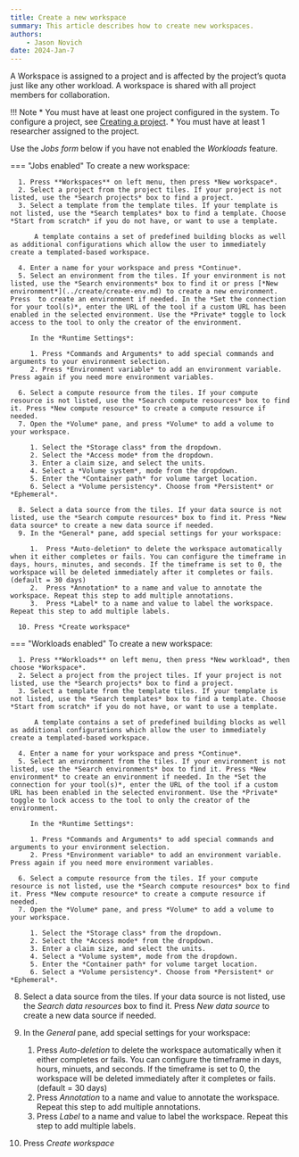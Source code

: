 ```yaml
---
title: Create a new workspace
summary: This article describes how to create new workspaces.
authors:
    - Jason Novich
date: 2024-Jan-7
---
```


A Workspace is assigned to a project and is affected by the project’s quota just like any other workload. A workspace is shared with all project members for collaboration.

!!! Note
      * You must have at least one project configured in the system. To configure a project, see [Creating a project](../../../../admin/aiinitiatives/org/projects.md#adding-a-new-project).
      * You must have at least 1 researcher assigned to the project.

Use the *Jobs form* below if you have not enabled the *Workloads* feature.

=== "Jobs enabled"
    To create a new workspace:

      1. Press **Workspaces** on left menu, then press *New workspace*.
      2. Select a project from the project tiles. If your project is not listed, use the *Search projects* box to find a project.
      3. Select a template from the template tiles. If your template is not listed, use the *Search templates* box to find a template. Choose *Start from scratch* if you do not have, or want to use a template.

          A template contains a set of predefined building blocks as well as additional configurations which allow the user to immediately create a templated-based workspace.

      4. Enter a name for your workspace and press *Continue*.
      5. Select an environment from the tiles. If your environment is not listed, use the *Search environments* box to find it or press [*New environment*](../create/create-env.md) to create a new environment. Press  to create an environment if needed. In the *Set the connection for your tool(s)*, enter the URL of the tool if a custom URL has been enabled in the selected environment. Use the *Private* toggle to lock access to the tool to only the creator of the environment.
 
         In the *Runtime Settings*:

         1. Press *Commands and Arguments* to add special commands and arguments to your environment selection.
         2. Press *Environment variable* to add an environment variable. Press again if you need more environment variables.

      6. Select a compute resource from the tiles. If your compute resource is not listed, use the *Search compute resources* box to find it. Press *New compute resource* to create a compute resource if needed.
      7. Open the *Volume* pane, and press *Volume* to add a volume to your workspace.

         1. Select the *Storage class* from the dropdown.
         2. Select the *Access mode* from the dropdown.
         3. Enter a claim size, and select the units.
         4. Select a *Volume system*, mode from the dropdown.
         5. Enter the *Container path* for volume target location.
         6. Select a *Volume persistency*. Choose from *Persistent* or *Ephemeral*.

      8. Select a data source from the tiles. If your data source is not listed, use the *Search compute resources* box to find it. Press *New data source* to create a new data source if needed.
      9. In the *General* pane, add special settings for your workspace:
    
         1.  Press *Auto-deletion* to delete the workspace automatically when it either completes or fails. You can configure the timeframe in days, hours, minutes, and seconds. If the timeframe is set to 0, the workspace will be deleted immediately after it completes or fails. (default = 30 days)
         2.  Press *Annotation* to a name and value to annotate the workspace. Repeat this step to add multiple annotations.
         3.  Press *Label* to a name and value to label the workspace. Repeat this step to add multiple labels.
    
      10. Press *Create workspace*

=== "Workloads enabled"
    To create a new workspace:

      1. Press **Workloads** on left menu, then press *New workload*, then choose *Workspace*.
      2. Select a project from the project tiles. If your project is not listed, use the *Search projects* box to find a project.
      3. Select a template from the template tiles. If your template is not listed, use the *Search templates* box to find a template. Choose *Start from scratch* if you do not have, or want to use a template.

          A template contains a set of predefined building blocks as well as additional configurations which allow the user to immediately create a templated-based workspace.

      4. Enter a name for your workspace and press *Continue*.
      5. Select an environment from the tiles. If your environment is not listed, use the *Search environments* box to find it. Press *New environment* to create an environment if needed. In the *Set the connection for your tool(s)*, enter the URL of the tool if a custom URL has been enabled in the selected environment. Use the *Private* toggle to lock access to the tool to only the creator of the environment.
 
         In the *Runtime Settings*:

         1. Press *Commands and Arguments* to add special commands and arguments to your environment selection.
         2. Press *Environment variable* to add an environment variable. Press again if you need more environment variables.

      6. Select a compute resource from the tiles. If your compute resource is not listed, use the *Search compute resources* box to find it. Press *New compute resource* to create a compute resource if needed.
      7. Open the *Volume* pane, and press *Volume* to add a volume to your workspace.

         1. Select the *Storage class* from the dropdown.
         2. Select the *Access mode* from the dropdown.
         3. Enter a claim size, and select the units.
         4. Select a *Volume system*, mode from the dropdown.
         5. Enter the *Container path* for volume target location.
         6. Select a *Volume persistency*. Choose from *Persistent* or *Ephemeral*.

8. Select a data source from the tiles. If your data source is not listed, use the *Search data resources* box to find it. Press *New data source* to create a new data source if needed.
9. In the *General* pane, add special settings for your workspace:

      1. Press *Auto-deletion* to delete the workspace automatically when it either completes or fails. You can configure the timeframe in days, hours, minuets, and seconds. If the timeframe is set to 0, the workspace will be deleted immediately after it completes or fails. (default = 30 days)
      2. Press *Annotation* to a name and value to annotate the workspace. Repeat this step to add multiple annotations.
      3. Press *Label* to a name and value to label the workspace. Repeat this step to add multiple labels.

10. Press *Create workspace*
